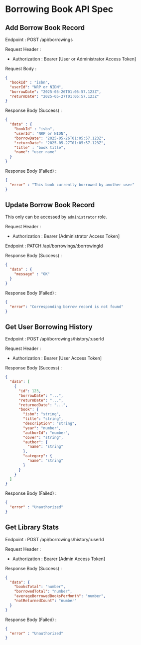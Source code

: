 # Borrowing Book API Spec

## Add Borrow Book Record

Endpoint : POST /api/borrowings

Request Header :
- Authorization : Bearer [User or Administrator Access Token]

Request Body :

```json
{
  "bookId" : "isbn",
  "userId": "NRP or NIDN",
  "borrowDate": "2025-05-26T01:05:57.123Z",
  "returnDate": "2025-05-27T01:05:57.123Z"
}
```

Response Body (Success) :

```json
{
  "data" : {
    "bookId" : "isbn",
    "userId": "NRP or NIDN",
    "borrowDate": "2025-05-26T01:05:57.123Z",
    "returnDate": "2025-05-27T01:05:57.123Z",
    "title" : "book title",
    "name": "user name"
  }
}
```

Response Body (Failed) :

```json
{
  "error" : "This book currently borrowed by another user"
}
```

## Update Borrow Book Record

This only can be accessed by `administrator` role.

Request Header :
- Authorization : Bearer [Administrator Access Token]

Endpoint : PATCH /api/borrowings/:borrowingId

Response Body (Success) :

```json
{
  "data" : {
    "message" : "OK"
  }
}
```

Response Body (Failed) :

```json
{
  "error": "Corresponding borrow record is not found"
}
```

## Get User Borrowing History

Endpoint : POST /api/borrowings/history/:userId

Request Header :
- Authorization : Bearer [User Access Token]

Response Body (Success) :

```json
{
  "data": [
    {
      "id": 123,
      "borrowDate": "...",
      "returnDate": "...",
      "returnedDate": "...",
      "book": {
        "isbn": "string",
        "title": "string",
        "description": "string",
        "year": "number",
        "authorId": "number",
        "cover": "string",
        "author": {
          "name": "string"
        },
        "category": {
          "name": "string"
        }
      }
    }
  ]
}
```

Response Body (Failed) :

```json
{
  "error" : "Unauthorized"
}
```

## Get Library Stats

Endpoint : POST /api/borrowings/history/:userId

Request Header :
- Authorization : Bearer [Admin Access Token]

Response Body (Success) :

```json
{
  "data": {
    "booksTotal": "number",
    "borrowedTotal": "number",
    "averageBorrowedBooksPerMonth": "number",
    "notReturnedCount": "number"
  }
}
```

Response Body (Failed) :

```json
{
  "error" : "Unauthorized"
}
```